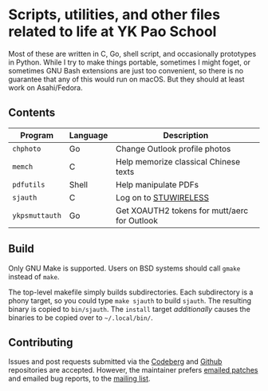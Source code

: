 # Scripts, utilities, and other files related to life at YK Pao School

Most of these are written in C, Go, shell script, and occasionally prototypes in Python. While I try to make things portable, sometimes I might foget, or sometimes GNU Bash extensions are just too convenient, so there is no guarantee that any of this would run on macOS. But they should at least work on Asahi/Fedora.

## Contents

|Program|Language|Description|
|--|--|--|
|`chphoto`|Go|Change Outlook profile photos|
|`memch`|C|Help memorize classical Chinese texts|
|`pdfutils`|Shell|Help manipulate PDFs|
|`sjauth`|C|Log on to [STUWIRELESS](https://ykps.runxiyu.org/wifi)|
|`ykpsmuttauth`|Go|Get XOAUTH2 tokens for mutt/aerc for Outlook|

## Build

Only GNU Make is supported. Users on BSD systems should call `gmake` instead of `make`.

The top-level makefile simply builds subdirectories. Each subdirectory is a phony target, so you could type `make sjauth` to build `sjauth`. The resulting binary is copied to `bin/sjauth`. The `install` target *additionally* causes the binaries to be copied over to `~/.local/bin/`.

## Contributing

Issues and post requests submitted via the [Codeberg](https://codeberg.org/runxiyu/tooch) and [Github](https://github.com/runxiyu/tooch) repositories are accepted. However, the maintainer prefers [emailed patches](https://git-send-email.io) and emailed bug reports, to the [mailing list](https://lists.sr.ht/~runxiyu/ykps).
